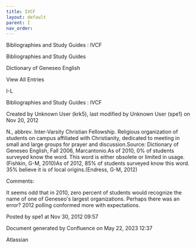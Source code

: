```yaml
---
title: IVCF
layout: default
parent: I
nav_order:
---
```


Bibliographies and Study Guides : IVCF

Bibliographies and Study Guides

Dictionary of Geneseo English

View All Entries

I-L

Bibliographies and Study Guides : IVCF

Created by  Unknown User (krk5), last modified by  Unknown User (spe1) on Nov 20, 2012

N., abbrev. Inter-Varsity Christian Fellowship. Religious organization of students on campus affiliated with Christianity, dedicated to meeting in small and large groups for prayer and discussion.Source: Dictionary of Geneseo English, Fall 2006, Marcantonio.As of 2010, 0% of students surveyed know the word. This word is either obsolete or limited in usage.(Fishkin, G-M, 2010)As of 2012, 85% of students surveyed know this word. 35% believe it is of local origins.(Endress, G-M, 2012)

Comments:

It seems odd that in 2010, zero percent of students would recognize the name of one of Geneseo's largest organizations. Perhaps there was an error? 2012 polling conformed more with expectations.

Posted by spe1 at Nov 30, 2012 09:57

Document generated by Confluence on May 22, 2023 12:37

Atlassian
